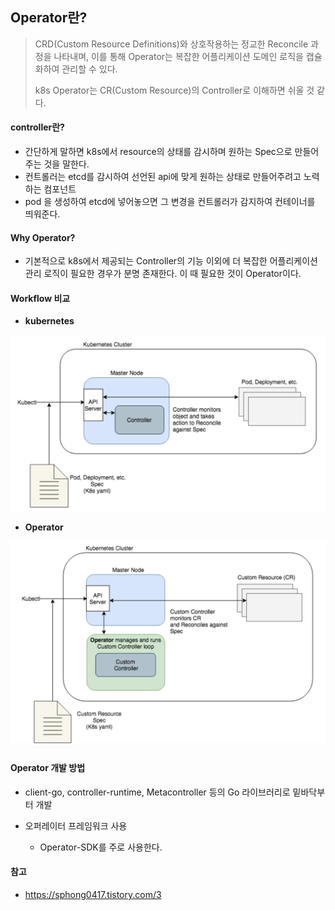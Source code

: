 ## Operator란?

> CRD(Custom Resource Definitions)와 상호작용하는 정교한 Reconcile 과정을 나타내며, 이를 통해  Operator는 복잡한 어플리케이션 도메인 로직을 캡슐화하여 관리할 수 있다.
>
> k8s Operator는 CR(Custom Resource)의 Controller로 이해하면 쉬울 것 같다.

#### controller란?

- 간단하게 말하면 k8s에서 resource의 상태를 감시하며 원하는 Spec으로 만들어 주는 것을 말한다.
- 컨트롤러는 etcd를 감시하여 선언된 api에 맞게 원하는 상태로 만들어주려고 노력하는 컴포넌트
- pod 을 생성하여 etcd에 넣어놓으면 그 변경을 컨트롤러가 감지하여 컨테이너를 띄워준다.



#### Why Operator?

- 기본적으로 k8s에서 제공되는 Controller의 기능 이외에 더 복잡한 어플리케이션 관리 로직이 필요한 경우가 분명 존재한다. 이 때 필요한 것이 Operator이다.



#### Workflow 비교

- **kubernetes**

![1](images/1.png)

- **Operator**

![2](images/2.png)



#### Operator 개발 방법

- client-go, controller-runtime, Metacontroller 등의 Go 라이브러리로 밑바닥부터 개발

- 오퍼레이터 프레임워크 사용
  - Operator-SDK를 주로 사용한다.


#### 참고

- https://sphong0417.tistory.com/3
